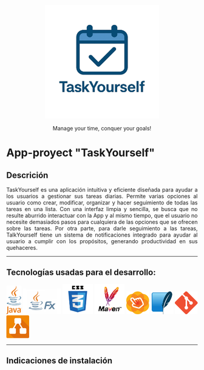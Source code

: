<div align="justify">
<p align="center">
<img src= images/LogoTaskYourself.png width=300 heigh=300>
<p align="center"> Manage your time, conquer your goals!
</p>



# App-proyect "TaskYourself"


## **Descrición**

TaskYourself es una aplicación intuitiva y eficiente diseñada para ayudar a los usuarios a gestionar sus tareas diarias. Permite varias opciones al usuario como crear, modificar, organizar y hacer seguimiento de todas las tareas en una lista. Con una interfaz limpia y sencilla, se busca que no resulte aburrido interactuar con la App y al mismo tiempo, que el usuario no necesite demasiados pasos para cualquiera de las opciones que se ofrecen sobre las tareas. Por otra parte, para darle seguimiento a las tareas, TalkYourself tiene un sistema de notificaciones integrado para ayudar al usuario a cumplir con los propósitos, generando productividad en sus quehaceres.

---
## **Tecnologías usadas para el desarrollo:**

<p>
<img src=images/java-logo.png width=40px heigh=70px> <img src=images/javaFx-logo.png width=100px heigh=50px> <img src=images/logotipo-css.png width=80px heigh=50px> <img src=images/apache-Maven-logo.png width=80px heigh=50px> <img src=images/SceneBuilder-Logo.png width=60px heigh=50px> <img src=images/sqlite-logo.jpeg width=60px heigh=50px> <img src=images/git-logo.png width=60px heigh=50px> <img src=images/drawio-logo.png width=60px heigh=50px>

---

## **Indicaciones de instalación**

